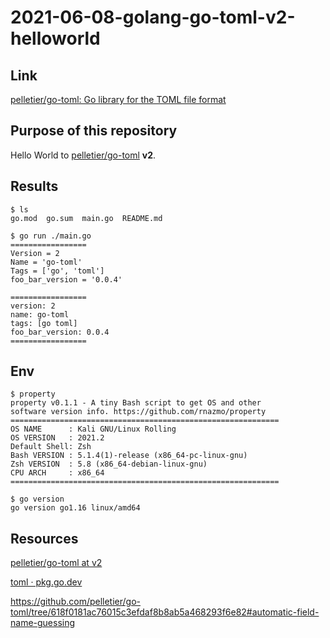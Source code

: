 # 2021-06-08-golang-go-toml-v2-helloworld

## Link

[pelletier/go-toml: Go library for the TOML file format](https://github.com/pelletier/go-toml/tree/master)

## Purpose of this repository

Hello World to [pelletier/go-toml](https://github.com/pelletier/go-toml) **v2**.

## Results

```console
$ ls
go.mod  go.sum  main.go  README.md

$ go run ./main.go
=================
Version = 2
Name = 'go-toml'
Tags = ['go', 'toml']
foo_bar_version = '0.0.4'

=================
version: 2
name: go-toml
tags: [go toml]
foo_bar_version: 0.0.4
=================
```

## Env

```console
$ property
property v0.1.1 - A tiny Bash script to get OS and other
software version info. https://github.com/rnazmo/property
============================================================
OS NAME      : Kali GNU/Linux Rolling
OS VERSION   : 2021.2
Default Shell: Zsh
Bash VERSION : 5.1.4(1)-release (x86_64-pc-linux-gnu)
Zsh VERSION  : 5.8 (x86_64-debian-linux-gnu)
CPU ARCH     : x86_64
============================================================

$ go version
go version go1.16 linux/amd64
```

## Resources

[pelletier/go-toml at v2](https://github.com/pelletier/go-toml/tree/v2)

[toml · pkg.go.dev](https://pkg.go.dev/github.com/pelletier/go-toml/v2)

https://github.com/pelletier/go-toml/tree/618f0181ac76015c3efdaf8b8ab5a468293f6e82#automatic-field-name-guessing
